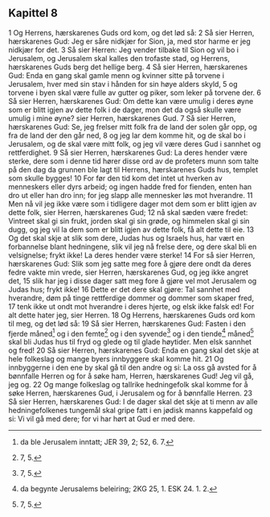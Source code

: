 ## Kapittel 8

1 Og Herrens, hærskarenes Guds ord kom, og det lød så:
2 Så sier Herren, hærskarenes Gud: Jeg er såre nidkjær for Sion, ja, med stor harme er jeg nidkjær for det.
3 Så sier Herren: Jeg vender tilbake til Sion og vil bo i Jerusalem, og Jerusalem skal kalles den trofaste stad, og Herrens, hærskarenes Guds berg det hellige berg.
4 Så sier Herren, hærskarenes Gud: Enda en gang skal gamle menn og kvinner sitte på torvene i Jerusalem, hver med sin stav i hånden for sin høye alders skyld,
5 og torvene i byen skal være fulle av gutter og piker, som leker på torvene der.
6 Så sier Herren, hærskarenes Gud: Om dette kan være umulig i deres øyne som er blitt igjen av dette folk i de dager, mon det da også skulle være umulig i mine øyne? sier Herren, hærskarenes Gud.
7 Så sier Herren, hærskarenes Gud: Se, jeg frelser mitt folk fra de land der solen går opp, og fra de land der den går ned,
8 og jeg lar dem komme hit, og de skal bo i Jerusalem, og de skal være mitt folk, og jeg vil være deres Gud i sannhet og rettferdighet.
9 Så sier Herren, hærskarenes Gud: La deres hender være sterke, dere som i denne tid hører disse ord av de profeters munn som talte på den dag da grunnen ble lagt til Herrens, hærskarenes Guds hus, templet som skulle bygges!
10 For før den tid kom det intet ut hverken av menneskers eller dyrs arbeid; og ingen hadde fred for fienden, enten han dro ut eller han dro inn; for jeg slapp alle mennesker løs mot hverandre.
11 Men nå vil jeg ikke være som i tidligere dager mot dem som er blitt igjen av dette folk, sier Herren, hærskarenes Gud;
12 nå skal sæden være fredet: Vintreet skal gi sin frukt, jorden skal gi sin grøde, og himmelen skal gi sin dugg, og jeg vil la dem som er blitt igjen av dette folk, få alt dette til eie.
13 Og det skal skje at slik som dere, Judas hus og Israels hus, har vært en forbannelse blant hedningene, slik vil jeg nå frelse dere, og dere skal bli en velsignelse; frykt ikke! La deres hender være sterke!
14 For så sier Herren, hærskarenes Gud: Slik som jeg satte meg fore å gjøre dere ondt da deres fedre vakte min vrede, sier Herren, hærskarenes Gud, og jeg ikke angret det,
15 slik har jeg i disse dager satt meg fore å gjøre vel mot Jerusalem og Judas hus; frykt ikke!
16 Dette er det dere skal gjøre: Tal sannhet med hverandre, døm på tinge rettferdige dommer og dommer som skaper fred,
17 tenk ikke ut ondt mot hverandre i deres hjerte, og elsk ikke falsk ed! For alt dette hater jeg, sier Herren.
18 Og Herrens, hærskarenes Guds ord kom til meg, og det lød så:
19 Så sier Herren, hærskarenes Gud: Fasten i den fjerde måned[^1] og i den femte[^2] og i den syvende[^2] og i den tiende[^3] måned[^2] skal bli Judas hus til fryd og glede og til glade høytider. Men elsk sannhet og fred!
20 Så sier Herren, hærskarenes Gud: Enda en gang skal det skje at hele folkeslag og mange byers innbyggere skal komme hit.
21 Og innbyggerne i den ene by skal gå til den andre og si: La oss gå avsted for å bønnfalle Herren og for å søke ham, Herren, hærskarenes Gud! Jeg vil gå, jeg og.
22 Og mange folkeslag og tallrike hedningefolk skal komme for å søke Herren, hærskarenes Gud, i Jerusalem og for å bønnfalle Herren.
23 Så sier Herren, hærskarenes Gud: I de dager skal det skje at ti menn av alle hedningefolkenes tungemål skal gripe fatt i en jødisk manns kappefald og si: Vi vil gå med dere; for vi har hørt at Gud er med dere.

[^1]:  da ble Jerusalem inntatt; JER 39, 2; 52, 6. 7.
[^2]:  7, 5.
[^3]:  da begynte Jerusalems beleiring; 2KG 25, 1. ESK 24. 1. 2.
